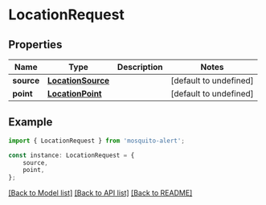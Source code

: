 # LocationRequest


## Properties

Name | Type | Description | Notes
------------ | ------------- | ------------- | -------------
**source** | [**LocationSource**](LocationSource.md) |  | [default to undefined]
**point** | [**LocationPoint**](LocationPoint.md) |  | [default to undefined]

## Example

```typescript
import { LocationRequest } from 'mosquito-alert';

const instance: LocationRequest = {
    source,
    point,
};
```

[[Back to Model list]](../README.md#documentation-for-models) [[Back to API list]](../README.md#documentation-for-api-endpoints) [[Back to README]](../README.md)
